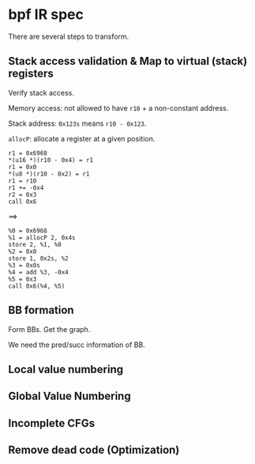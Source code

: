 # bpf IR spec

There are several steps to transform.

## Stack access validation & Map to virtual (stack) registers

Verify stack access.

Memory access: not allowed to have `r10` + a non-constant address.

Stack address: `0x123s` means `r10 - 0x123`.

`allocP`: allocate a register at a given position.

```
r1 = 0x6968
*(u16 *)(r10 - 0x4) = r1
r1 = 0x0
*(u8 *)(r10 - 0x2) = r1
r1 = r10
r1 += -0x4
r2 = 0x3
call 0x6
```

==>

```
%0 = 0x6968
%1 = allocP 2, 0x4s
store 2, %1, %0
%2 = 0x0
store 1, 0x2s, %2
%3 = 0x0s
%4 = add %3, -0x4
%5 = 0x3
call 0x6(%4, %5)
```

## BB formation

Form BBs. Get the graph.

We need the pred/succ information of BB.

## Local value numbering

## Global Value Numbering

## Incomplete CFGs

## Remove dead code (Optimization)
